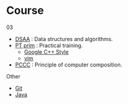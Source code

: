 # Course

03

* [DSAA](./DSAA/) : Data structures and algorithms.
* [PT prim](./src/PT-prim/) : Practical training.
    * [Google C++ Style](./PT-prim/google-style)
    * [vim](./PT-prim/vim/)
* [PCCC](./PCCC/) 
: Principle of computer composition.

Other

* [Git](./git/)
* [Java](./java/)

